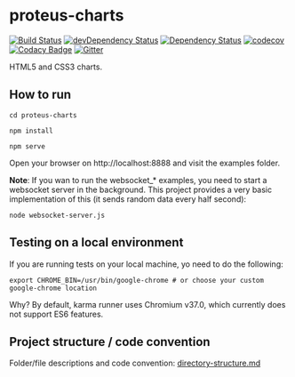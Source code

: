 # proteus-charts 
[![Build Status](https://travis-ci.org/proteus-h2020/proteus-charts.svg?branch=development)](https://travis-ci.org/proteus-h2020/proteus-charts)
[![devDependency Status](https://david-dm.org/proteus-h2020/proteus-charts/dev-status.svg)](https://david-dm.org/proteus-h2020/proteus-charts#info=devDependencies)
[![Dependency Status](https://david-dm.org/proteus-h2020/proteus-charts.svg)](https://david-dm.org/proteus-h2020/proteus-charts)
[![codecov](https://codecov.io/gh/proteus-h2020/proteus-charts/branch/development/graph/badge.svg)](https://codecov.io/gh/proteus-h2020/proteus-charts/branch/development)
[![Codacy Badge](https://api.codacy.com/project/badge/grade/828f75b1887540969e7e79937715198b)](https://www.codacy.com/app/nachogarcia91/proteus-charts)
[![Gitter](https://img.shields.io/gitter/room/proteus-h2020/proteus-charts.svg?maxAge=2592000)](https://gitter.im/proteus-h2020/proteus-charts)

HTML5 and CSS3 charts.


## How to run
`cd proteus-charts`

`npm install`

`npm serve`

Open your browser on http://localhost:8888 and visit the examples folder.

**Note**: If you wan to run the websocket_* examples, you need to start a websocket server in the background. This project provides a very basic implementation of this (it sends random data every half second):

`node websocket-server.js`

## Testing on a local environment
If you are running tests on your local machine, yo need to do the following:

`export CHROME_BIN=/usr/bin/google-chrome # or choose your custom google-chrome location`

Why? By default, karma runner uses Chromium v37.0, which currently does not support ES6 features.

## Project structure / code convention
Folder/file descriptions and code convention: [directory-structure.md](https://github.com/PROTEUS-H2020/proteus-graphs/blob/master/directory-structure.md) 
